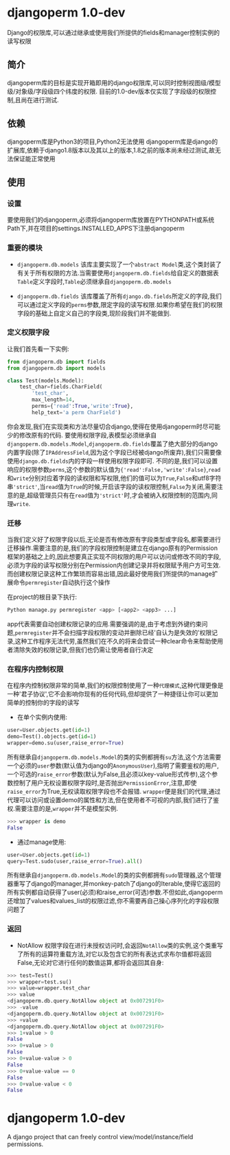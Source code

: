 # djangoperm 1.0-dev
Django的权限库,可以通过继承或使用我们所提供的fields和manager控制实例的读写权限

## 简介
djangoperm库的目标是实现开箱即用的django权限库,可以同时控制视图级/模型级/对象级/字段级四个纬度的权限.
目前的1.0-dev版本仅实现了字段级的权限控制,且尚在进行测试.

## 依赖
djangoperm库是Python3的项目,Python2无法使用
djangoperm库是django的扩展库,依赖于django1.8版本以及其以上的版本,1.8之前的版本尚未经过测试,故无法保证能正常使用

## 使用

### 设置
要使用我们的djangoperm,必须将djangoperm库放置在PYTHONPATH或系统Path下,并在项目的settings.INSTALLED_APPS下注册djangoperm

### 重要的模块
* `djangoperm.db.models`
该库主要实现了一个`abstract Model`类,这个类封装了有关于所有权限的方法.当需要使用`djangoperm.db.fields`给自定义的数据表`Table`定义字段时,`Table`必须继承自`djangoperm.db.models`

* `djangoperm.db.fields`
该库覆盖了所有`django.db.fields`所定义的字段,我们可以通过定义字段的`perms`参数,限定字段的读写权限.如果你希望在我们的权限字段的基础上自定义自己的字段类,现阶段我们并不能做到.

### 定义权限字段
让我们首先看一下实例:
```Python
from djangoperm.db import fields
from djangoperm.db import models

class Test(models.Model):
	test_char=fields.CharField(
        'test_char',
        max_length=14,
        perms={'read':True,'write':True},
        help_text='a perm CharField')
```

你会发现,我们在实现类和方法尽量切合django,使得在使用djangoperm时尽可能少的修改原有的代码.
要使用权限字段,表模型必须继承自`djangoperm.db.models.Model`,`djangoperm.db.fields`覆盖了绝大部分的django内置字段(除了`IPAddressField`,因为这个字段已经被django所废弃),我们只需要像使用`django.db.fields`内的字段一样使用权限字段即可.
不同的是,我们可以设置响应的权限参数`perms`,这个参数的默认值为`{'read':False,'write':False}`,`read`和`write`分别对应着字段的读权限和写权限,他们的值可以为`True`,`False`和utf8字符串`'strict'`,当`read`值为`True`的时候,开启该字段的读权限控制,`False`为关闭,需要注意的是,超级管理员只有在`read`值为`'strict'`时,才会被纳入权限控制的范围内,同理`write`.

### 迁移
当我们定义好了权限字段以后,无论是否有修改原有字段类型或字段名,都需要进行迁移操作.需要注意的是,我们的字段权限控制是建立在django原有的Permission框架的基础之上的,因此想要真正实现不同权限的用户可以访问或修改不同的字段,必须为字段的读写权限分别在Permission内创建记录并将权限赋予用户方可生效.而创建权限记录这种工作繁琐而容易出错,因此最好使用我们所提供的manage扩展命令`permregister`自动执行这个操作

在project的根目录下执行:
```Bash
Python manage.py permregister <app> [<app2> <app3> ...]
```
app代表需要自动创建权限记录的应用.需要强调的是,由于考虑到外键约束问题,`permregister`并不会扫描字段权限的变动并删除已经'自认为是失效的'权限记录,这种工作程序无法代劳,虽然我们在不久的将来会尝试一种clear命令来帮助使用者清除失效的权限记录,但我们也仍需让使用者自行决定

### 在程序内控制权限
在程序内控制权限非常的简单,我们的权限控制使用了一种`代理模式`,这种代理更像是一种'君子协议',它不会影响你现有的任何代码,但却提供了一种捷径让你可以更加简单的控制你的字段的读写

* 在单个实例内使用:
```Python
user=User.objects.get(id=1)
demo=Test().objects.get(id=1)
wrapper=demo.su(user,raise_error=True)
```
所有继承自`djangoperm.db.models.Model`的类的实例都拥有`su`方法,这个方法需要一个必须的`user`参数(默认值为django的`AnonymousUser`),指明了需要鉴权的用户,一个可选的`raise_error`参数(默认为False,且必须以key-value形式传参),这个参数控制了用户无权设置权限字段时,是否抛出`PermissionError`,注意,即使`raise_error`为True,无权读取权限字段也不会报错.
`wrapper`便是我们的代理,通过代理可以访问或设置demo的属性和方法,但在使用者不可视的内部,我们进行了鉴权.需要注意的是,`wrapper`并不是模型实例.
```Python
>>> wrapper is demo
False
```

* 通过manage使用:
```Python
user=User.objects.get(id=1)
query=Test.sudo(user,raise_error=True).all()
```
所有继承自`djangoperm.db.models.Model`的类的实例都拥有`sudo`管理器,这个管理器重写了django的manager,并monkey-patch了django的Iterable,使得它返回的所有实例都自动获得了user(必须)和raise_error(可选)参数.不但如此,djangoperm还增加了values和values_list的权限过滤,你不需要再自己操心序列化的字段权限问题了

### 返回

* NotAllow
权限字段在进行未授权访问时,会返回`NotAllow`类的实例,这个类重写了所有的运算符重载方法,对它以及包含它的所有表达式求布尔值都将返回False,无论对它进行任何的数值运算,都将会返回其自身:
```Python
>>> test=Test()
>>> wrapper=test.su()
>>> value=wrapper.test_char
>>> value
<djangoperm.db.query.NotAllow object at 0x007291F0>
>>> -value
<djangoperm.db.query.NotAllow object at 0x007291F0>
>>> +value
<djangoperm.db.query.NotAllow object at 0x007291F0>
>>> 1+value > 0
False
>>> 0+value > 0
False
>>> 0+value-value > 0
False
>>> 0+value-value == 0
False
>>> 0+value-value < 0
False
```

# djangoperm 1.0-dev
A django project that can freely control view/model/instance/field permissions.
